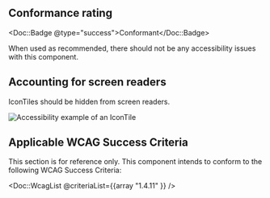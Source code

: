 ## Conformance rating

<Doc::Badge @type="success">Conformant</Doc::Badge>

When used as recommended, there should not be any accessibility issues with this component.

## Accounting for screen readers

IconTiles should be hidden from screen readers.

![Accessibility example of an IconTile](/assets/components/icon-tile/icontile-hidden-example.png)

## Applicable WCAG Success Criteria

This section is for reference only. This component intends to conform to the following WCAG Success Criteria:

<Doc::WcagList @criteriaList={{array "1.4.11" }} />
